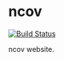# ncov

[![Build Status](https://api.travis-ci.org/pzhaonet/ncov.svg)](https://travis-ci.org/pzhaonet/ncov)

ncov website.
